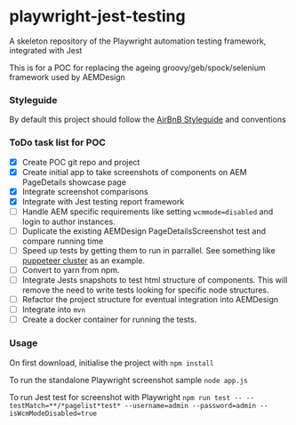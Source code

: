 # playwright-jest-testing
A skeleton repository of the Playwright automation testing framework, integrated with Jest

This is for a POC for replacing the ageing groovy/geb/spock/selenium framework used by AEMDesign

### Styleguide
By default this project should follow the [AirBnB Styleguide](https://github.com/airbnb/javascript) and conventions

### ToDo task list for POC
- [x] Create POC git repo and project
- [x] Create initial app to take screenshots of components on AEM PageDetails showcase page
- [x] Integrate screenshot comparisons
- [x] Integrate with Jest testing report framework
- [ ] Handle AEM specific requirements like setting `wcmmode=disabled` and login to author instances.
- [ ] Duplicate the existing AEMDesign PageDetailsScreenshot test and compare running time
- [ ] Speed up tests by getting them to run in parrallel. See something like [puppeteer cluster](https://github.com/thomasdondorf/puppeteer-cluster) as an example.
- [ ] Convert to yarn from npm.
- [ ] Integrate Jests snapshots to test html structure of components. This will remove the need to write tests looking for specific node structures.
- [ ] Refactor the project structure for eventual integration into AEMDesign
- [ ] Integrate into `mvn`
- [ ] Create a docker container for running the tests.

### Usage
On first download, initialise the project with `npm install`

To run the standalone Playwright screenshot sample `node app.js`

To run Jest test for screenshot with Playwright `npm run test -- --testMatch=**/*pagelist*test* --username=admin --password=admin --isWcmModeDisabled=true`